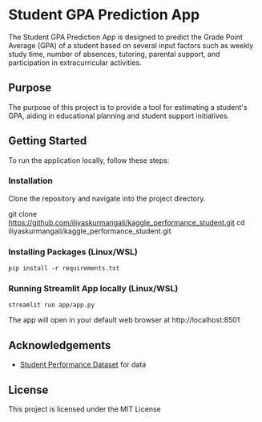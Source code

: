 # Student GPA Prediction App

The Student GPA Prediction App is designed to predict the Grade Point Average (GPA) of a student based on several input factors such as weekly study time, number of absences, tutoring, parental support, and participation in extracurricular activities.

## Purpose

The purpose of this project is to provide a tool for estimating a student's GPA, aiding in educational planning and student support initiatives.

## Getting Started

To run the application locally, follow these steps:

### Installation

Clone the repository and navigate into the project directory.

git clone https://github.com/iliyaskurmangali/kaggle_performance_student.git
cd iliyaskurmangali/kaggle_performance_student.git

### Installing Packages (Linux/WSL)
```
pip install -r requirements.txt
```
### Running Streamlit App locally (Linux/WSL)
```
streamlit run app/app.py
```

The app will open in your default web browser at http://localhost:8501


## Acknowledgements
- [Student Performance Dataset](https://www.kaggle.com/datasets/rabieelkharoua/students-performance-dataset/data) for data

## License
This project is licensed under the MIT License
